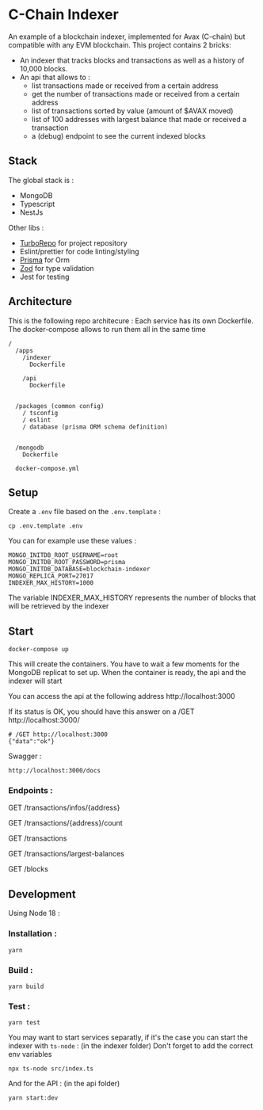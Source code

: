 # C-Chain Indexer

An example of a blockchain indexer, implemented for Avax (C-chain) but compatible with any EVM blockchain. This project
contains 2 bricks:

- An indexer that tracks blocks and transactions as well as a history of 10,000 blocks.
- An api that allows to :
  - list transactions made or received from a certain address
  - get the number of transactions made or received from a certain address
  - list of transactions sorted by value (amount of $AVAX moved)
  - list of 100 addresses with largest balance that made or received a transaction
  - a (debug) endpoint to see the current indexed blocks

## Stack

The global stack is :

- MongoDB
- Typescript
- NestJs

Other libs :

- [TurboRepo](https://turbo.build/) for project repository
- Eslint/prettier for code linting/styling
- [Prisma](https://www.prisma.io/) for Orm
- [Zod](https://zod.dev/) for type validation
- Jest for testing

## Architecture

This is the following repo architecure : Each service has its own Dockerfile. The docker-compose allows to run them all
in the same time

```
/
  /apps
    /indexer
      Dockerfile

    /api
      Dockerfile


  /packages (common config)
    / tsconfig
    / eslint
    / database (prisma ORM schema definition)


  /mongodb
    Dockerfile

  docker-compose.yml
```

## Setup

Create a `.env` file based on the `.env.template` :

```
cp .env.template .env
```

You can for example use these values :

```
MONGO_INITDB_ROOT_USERNAME=root
MONGO_INITDB_ROOT_PASSWORD=prisma
MONGO_INITDB_DATABASE=blockchain-indexer
MONGO_REPLICA_PORT=27017
INDEXER_MAX_HISTORY=1000
```

The variable INDEXER_MAX_HISTORY represents the number of blocks that will be retrieved by the indexer

## Start

```
docker-compose up
```

This will create the containers. You have to wait a few moments for the MongoDB replicat to set up. When the container
is ready, the api and the indexer will start

You can access the api at the following address http://localhost:3000

If its status is OK, you should have this answer on a /GET http://localhost:3000/

```
# /GET http://localhost:3000
{"data":"ok"}
```

Swagger :

```
http://localhost:3000/docs
```

### Endpoints :

GET /transactions/infos/{address}

GET /transactions/{address}/count

GET /transactions

GET /transactions/largest-balances

GET /blocks

## Development

Using Node 18 :

### Installation :

```
yarn
```

### Build :

```
yarn build
```

### Test :

```
yarn test
```

You may want to start services separatly, if it's the case you can start the indexer with `ts-node` : (in the indexer
folder) Don't forget to add the correct env variables

```
npx ts-node src/index.ts
```

And for the API : (in the api folder)

```
yarn start:dev
```
